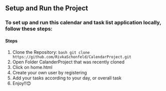 ## Setup and Run the Project 
### To set up and run this calendar and task list application locally, follow these steps: 
#### Steps
1. Clone the Repository: `bash git clone https://github.com/RivkaSchonfeld/CalendarProject.git`
2. Open Folder CalanderProject that was recently cloned
3. Click on home.html
4. Create your own user by registering
5. Add your tasks according to your day, or overall task
6. Enjoy!!😊
